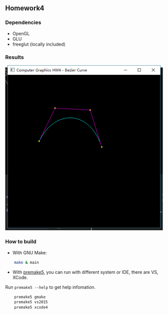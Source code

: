 ## Homework4

### Dependencies

* OpenGL
* GLU
* freeglut (locally included)

### Results

![Bezier](./results/3-bezier.png)

### How to build

* With GNU Make:

```bash
    make & main
```

* With [premake5](http://premake.github.io/index.html), you can run with different system or IDE, there are VS, XCode.

Run `premake5 --help` to get help infomation.

```bash
    premake5 gmake
    premake5 vs2015
    premake5 xcode4
```
